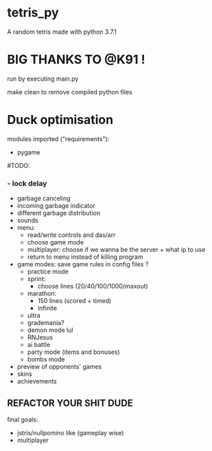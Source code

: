 # tetris_py
A random tetris made with python 3.7.1

# BIG THANKS TO @K91 !

run by executing main.py

make clean to remove compiled python files

# __Duck optimisation__

modules imported ("requirements"):
- pygame

#TODO:
### - lock delay
- garbage canceling
- incoming garbage indicator
- different garbage distribution
- sounds
- menu:
    - read/write controls and das/arr
    - choose game mode
    - multiplayer: choose if we wanna be the server + what ip to use
    - return to menu instead of killing program
- game modes: save game rules in config files ?
    - practice mode
    - sprint:
        - choose lines (20/40/100/1000/maxout)
    - marathon:
        - 150 lines (scored + timed)
        - infinite
    - ultra
    - grademania?
    - demon mode lul
    - RNJesus
    - ai battle
    - party mode (items and bonuses)
    - bombs mode
- preview of opponents' games
- skins
- achievements

## REFACTOR YOUR SHIT DUDE

final goals:
- jstris/nullpomino like (gameplay wise)
- multiplayer
